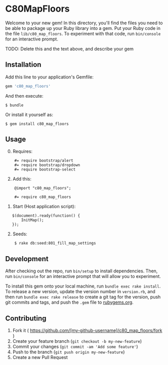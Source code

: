 # C80MapFloors

Welcome to your new gem! In this directory, you'll find the files you need to be able to package up your Ruby library into a gem. Put your Ruby code in the file `lib/c80_map_floors`. To experiment with that code, run `bin/console` for an interactive prompt.

TODO: Delete this and the text above, and describe your gem

## Installation

Add this line to your application's Gemfile:

```ruby
gem 'c80_map_floors'
```

And then execute:

    $ bundle

Or install it yourself as:

    $ gem install c80_map_floors

## Usage

0. Requires:

```
    #= require bootstrap/alert
    #= require bootstrap/dropdown
    #= require bootstrap-select
```

2. Add this:

```
    @import "c80_map_floors";
```

```
    #= require c80_map_floors
```

1. Start (Host application script):

```
   $(document).ready(function() {
       InitMap();
   });
```
    
2. Seeds:

```
    $ rake db:seed:801_fill_map_settings
```

## Development

After checking out the repo, run `bin/setup` to install dependencies. Then, run `bin/console` for an interactive prompt that will allow you to experiment.

To install this gem onto your local machine, run `bundle exec rake install`. To release a new version, update the version number in `version.rb`, and then run `bundle exec rake release` to create a git tag for the version, push git commits and tags, and push the `.gem` file to [rubygems.org](https://rubygems.org).

## Contributing

1. Fork it ( https://github.com/[my-github-username]/c80_map_floors/fork )
2. Create your feature branch (`git checkout -b my-new-feature`)
3. Commit your changes (`git commit -am 'Add some feature'`)
4. Push to the branch (`git push origin my-new-feature`)
5. Create a new Pull Request

